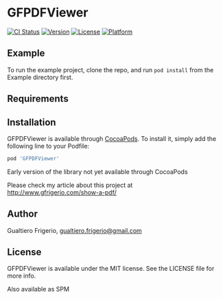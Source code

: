 # GFPDFViewer

[![CI Status](https://img.shields.io/travis/gualtierofrigerio/GFPDFViewer.svg?style=flat)](https://travis-ci.org/gualtierofrigerio/GFPDFViewer)
[![Version](https://img.shields.io/cocoapods/v/GFPDFViewer.svg?style=flat)](https://cocoapods.org/pods/GFPDFViewer)
[![License](https://img.shields.io/cocoapods/l/GFPDFViewer.svg?style=flat)](https://cocoapods.org/pods/GFPDFViewer)
[![Platform](https://img.shields.io/cocoapods/p/GFPDFViewer.svg?style=flat)](https://cocoapods.org/pods/GFPDFViewer)

## Example

To run the example project, clone the repo, and run `pod install` from the Example directory first.

## Requirements

## Installation

GFPDFViewer is available through [CocoaPods](https://cocoapods.org). To install
it, simply add the following line to your Podfile:

```ruby
pod 'GFPDFViewer'
```

Early version of the library not yet available through CocoaPods

Please check my article about this project at http://www.gfrigerio.com/show-a-pdf/

## Author

Gualtiero Frigerio, gualtiero.frigerio@gmail.com

## License

GFPDFViewer is available under the MIT license. See the LICENSE file for more info.

Also available as SPM
